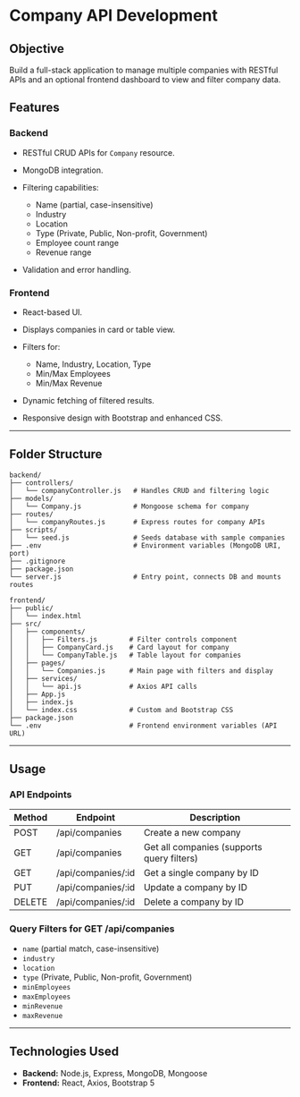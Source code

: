 # Company API Development

## Objective

Build a full-stack application to manage multiple companies with RESTful APIs and an optional frontend dashboard to view and filter company data.

## Features

### Backend

* RESTful CRUD APIs for `Company` resource.
* MongoDB integration.
* Filtering capabilities:

  * Name (partial, case-insensitive)
  * Industry
  * Location
  * Type (Private, Public, Non-profit, Government)
  * Employee count range
  * Revenue range
* Validation and error handling.

### Frontend

* React-based UI.
* Displays companies in card or table view.
* Filters for:

  * Name, Industry, Location, Type
  * Min/Max Employees
  * Min/Max Revenue
* Dynamic fetching of filtered results.
* Responsive design with Bootstrap and enhanced CSS.

---

## Folder Structure

```
backend/
├── controllers/
│   └── companyController.js   # Handles CRUD and filtering logic
├── models/
│   └── Company.js             # Mongoose schema for company
├── routes/
│   └── companyRoutes.js       # Express routes for company APIs
├── scripts/
│   └── seed.js                # Seeds database with sample companies
├── .env                       # Environment variables (MongoDB URI, port)
├── .gitignore
├── package.json
└── server.js                  # Entry point, connects DB and mounts routes

frontend/
├── public/
│   └── index.html
├── src/
│   ├── components/
│   │   ├── Filters.js        # Filter controls component
│   │   ├── CompanyCard.js    # Card layout for company
│   │   └── CompanyTable.js   # Table layout for companies
│   ├── pages/
│   │   └── Companies.js      # Main page with filters and display
│   ├── services/
│   │   └── api.js            # Axios API calls
│   ├── App.js
│   ├── index.js
│   └── index.css             # Custom and Bootstrap CSS
├── package.json
└── .env                      # Frontend environment variables (API URL)
```

---


## Usage

### API Endpoints

| Method | Endpoint            | Description                                |
| ------ | ------------------- | ------------------------------------------ |
| POST   | /api/companies      | Create a new company                       |
| GET    | /api/companies      | Get all companies (supports query filters) |
| GET    | /api/companies/\:id | Get a single company by ID                 |
| PUT    | /api/companies/\:id | Update a company by ID                     |
| DELETE | /api/companies/\:id | Delete a company by ID                     |

### Query Filters for GET /api/companies

* `name` (partial match, case-insensitive)
* `industry`
* `location`
* `type` (Private, Public, Non-profit, Government)
* `minEmployees`
* `maxEmployees`
* `minRevenue`
* `maxRevenue`

---


## Technologies Used

* **Backend:** Node.js, Express, MongoDB, Mongoose
* **Frontend:** React, Axios, Bootstrap 5

